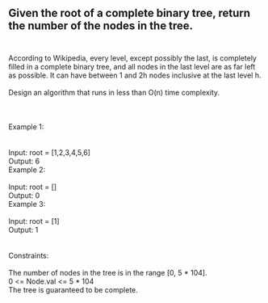 ## Given the root of a complete binary tree, return the number of the nodes in the tree. <br> <br> 
According to Wikipedia, every level, except possibly the last, is completely filled in a complete binary tree, and all nodes in the last level are as far left as possible. It can have between 1 and 2h nodes inclusive at the last level h. <br> <br> 
Design an algorithm that runs in less than O(n) time complexity. <br> <br> <br> <br> 
Example 1: <br> <br> <br> 
Input: root = [1,2,3,4,5,6] <br> 
Output: 6 <br> 
Example 2: <br> <br> 
Input: root = [] <br> 
Output: 0 <br> 
Example 3: <br> <br> 
Input: root = [1] <br> 
Output: 1 <br> <br> <br> 
Constraints: <br> <br> 
The number of nodes in the tree is in the range [0, 5 * 104]. <br> 
0 <= Node.val <= 5 * 104 <br> 
The tree is guaranteed to be complete. <br> 
